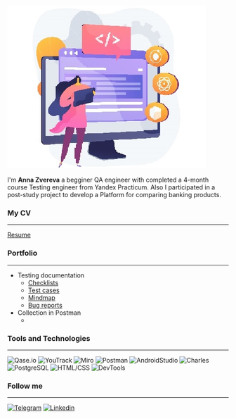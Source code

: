 ![HEADER](https://github.com/Annazav25/Annazav25/blob/master/assets/header.jpg)

I'm **Anna Zvereva** a begginer QA engineer with completed a 4-month course Testing engineer from Yandex Practicum. Also I participated in a post-study project to develop a Platform for comparing banking products.

### My CV ###
___
[Resume]()

### Portfolio ###
___
* Testing documentation
  * [Checklists]()
  * [Test cases]()
  * [Mindmap]()
  * [Bug reports]()
* Collection in Postman
  * []()

### Tools and Technologies ###
___
![Qase.io](https://img.shields.io/badge/-Qase.io-darkblue)
![YouTrack](https://img.shields.io/badge/-YouTrack-mediumpurple)
![Miro](https://img.shields.io/badge/-MIRO-gold)
![Postman](https://img.shields.io/badge/-Postman-coral)
![AndroidStudio](https://img.shields.io/badge/-AndroidStudio-blue)
![Charles](https://img.shields.io/badge/-Charles-white)
![PostgreSQL](https://img.shields.io/badge/-PostgreSQL-skyblue)
![HTML/CSS](https://img.shields.io/badge/-HTML/CSS-peachpuff)
![DevTools](https://img.shields.io/badge/-DevTools-darkviolet)

### Follow me ###
___
[![Telegram](https://img.shields.io/badge/-Telegram-lightblue?logo=telegram)](https://t.me/zverucci_25)
[![Linkedin](https://img.shields.io/badge/-Linkedin-blue?logo=linkedin)](https://www.linkedin.com/in/zvereva-anna)